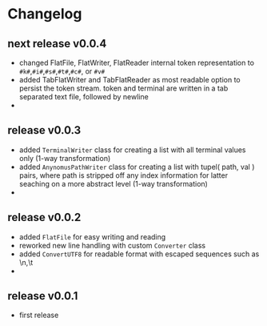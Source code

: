 
# Changelog

## next release v0.0.4

- changed FlatFile, FlatWriter, FlatReader internal token representation to `#k#`,`#i#`,`#s#`,`#t#`,`#c#`, or `#v#` 
- added TabFlatWriter and TabFlatReader as most readable option to persist the token stream. 
 token and terminal are written in a tab separated text file, followed by newline
- 


## release v0.0.3

- added `TerminalWriter` class for creating a list with all terminal values only (1-way transformation)
- added `AnynomusPathWriter` class for creating a list with tupel( path, val ) pairs, where path is stripped 
 off any index information for latter seaching on a more abstract level (1-way transformation)
- 


## release v0.0.2

- added `FlatFile` for easy writing and reading
- reworked new line handling with custom `Converter` class
- added `ConvertUTF8` for readable format with escaped sequences such as \n,\t
- 


## release v0.0.1

- first release
